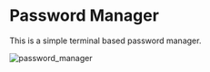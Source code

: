 # Password Manager
This is a simple terminal based password manager.

![password_manager](https://user-images.githubusercontent.com/92861465/139448780-51bd3d86-fc07-44c3-90df-fd570b60b120.PNG)
